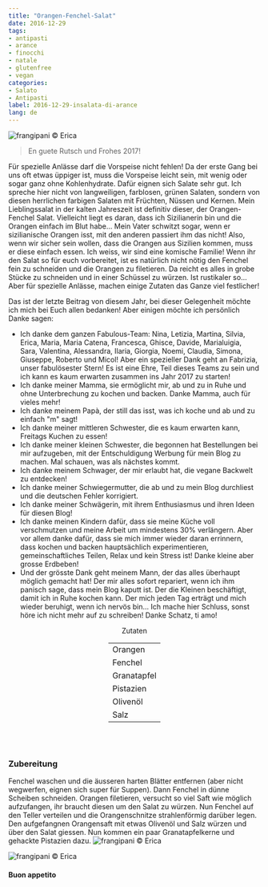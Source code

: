 ```yaml
---
title: "Orangen-Fenchel-Salat"
date: 2016-12-29
tags:
- antipasti
- arance
- finocchi
- natale
- glutenfree
- vegan
categories:
- Salato
- Antipasti
label: 2016-12-29-insalata-di-arance
lang: de
---
```

![](../2016-12-29-insalata-di-arance-e-finocchi/header.jpg "frangipani © Erica")

> En guete Rutsch und Frohes 2017!

Für spezielle Anlässe darf die Vorspeise nicht fehlen! Da der erste Gang bei uns oft etwas üppiger ist, muss die Vorspeise leicht sein, mit wenig oder sogar ganz ohne Kohlenhydrate. Dafür eignen sich Salate sehr gut. Ich spreche hier nicht von langweiligen, farblosen, grünen Salaten, sondern von diesen herrlichen farbigen Salaten mit Früchten, Nüssen und Kernen. Mein Lieblingssalat in der kalten Jahreszeit ist definitiv dieser, der Orangen-Fenchel Salat. Vielleicht liegt es daran, dass ich Sizilianerin bin und die Orangen einfach im Blut habe... Mein Vater schwitzt sogar, wenn er sizilianische Orangen isst, mit den anderen passiert ihm das nicht! Also, wenn wir sicher sein wollen, dass die Orangen aus Sizilien kommen, muss er diese einfach essen. Ich weiss, wir sind eine komische Familie! Wenn ihr den Salat so für euch vorbereitet, ist es natürlich nicht nötig den Fenchel fein zu schneiden und die Orangen zu filetieren. Da reicht es alles in grobe Stücke zu schneiden und in einer Schüssel zu würzen. Ist rustikaler so... Aber für spezielle Anlässe, machen einige Zutaten das Ganze viel festlicher!

Das ist der letzte Beitrag von diesem Jahr, bei dieser Gelegenheit möchte ich mich bei Euch allen bedanken! Aber einigen möchte ich persönlich Danke sagen:
- Ich danke dem ganzen Fabulous-Team: Nina, Letizia, Martina, Silvia, Erica, Maria, Maria Catena, Francesca, Ghisce, Davide, Marialuigia, Sara, Valentina, Alessandra, Ilaria, Giorgia, Noemi, Claudia, Simona, Giuseppe, Roberto und Micol! Aber ein spezieller Dank geht an Fabrizia, unser fabulösester Stern! Es ist eine Ehre, Teil dieses Teams zu sein und ich kann es kaum erwarten zusammen ins Jahr 2017 zu starten!
- Ich danke meiner Mamma, sie ermöglicht mir, ab und zu in Ruhe und ohne Unterbrechung zu kochen und backen. Danke Mamma, auch für vieles mehr!
- Ich danke meinem Papà, der still das isst, was ich koche und ab und zu einfach "m" sagt!
- Ich danke meiner mittleren Schwester, die es kaum erwarten kann, Freitags Kuchen zu essen!
- Ich danke meiner kleinen Schwester, die begonnen hat Bestellungen bei mir aufzugeben, mit der Entschuldigung Werbung für mein Blog zu machen. Mal schauen, was als nächstes kommt.
- Ich danke meinem Schwager, der mir erlaubt hat, die vegane Backwelt zu entdecken!
- Ich danke meiner Schwiegermutter, die ab und zu mein Blog durchliest und die deutschen Fehler korrigiert.
- Ich danke meiner Schwägerin, mit ihrem Enthusiasmus und ihren Ideen für diesen Blog!
- Ich danke meinen Kindern dafür, dass sie meine Küche voll verschmutzen und meine Arbeit um mindestens 30% verlängern. Aber vor allem danke dafür, dass sie mich immer wieder daran errinnern, dass kochen und backen hauptsächlich experimentieren, gemeinschaftliches Teilen, Relax und kein Stress ist! Danke kleine aber grosse Erdbeben!
- Und der grösste Dank geht meinem Mann, der das alles überhaupt möglich gemacht hat! Der mir alles sofort repariert, wenn ich ihm panisch sage, dass mein Blog kaputt ist. Der die Kleinen beschäftigt, damit ich in Ruhe kochen kann. Der mich jeden Tag erträgt und mich wieder beruhigt, wenn ich nervös bin... Ich mache hier Schluss, sonst höre ich nicht mehr auf zu schreiben! Danke Schatz, ti amo!

<div id="wrapper" style="text-align: center">
  <div id="yourdiv" style="display: inline-block;">
    <div class="ingredients">
      <div class="ingredients-title">Zutaten</div>
      <table>
        <tbody>
          <tr>
            <td>Orangen</td>
          </tr>
          <tr>
            <td>Fenchel</td>
          </tr>
          <tr>
            <td>Granatapfel</td>
          </tr>
          <tr>
            <td>Pistazien</td>
          </tr>
          <tr>
            <td>Olivenöl</td>
          </tr>
          <tr>
            <td>Salz</td>
          </tr>
        </tbody>
      </table>
      <br></br>
    </div>
  </div>
</div>


<h3>
  <font color="grey">
    <i class="fa fa-cogs"></i>
  </font> Zubereitung
</h3>

Fenchel waschen und die äusseren harten Blätter entfernen (aber nicht wegwerfen, eignen sich super für Suppen). Dann Fenchel in dünne Scheiben schneiden. Orangen filetieren, versucht so viel Saft wie möglich aufzufangen, ihr braucht diesen um den Salat zu würzen. Nun Fenchel auf den Teller verteilen und die Orangenschnitze strahlenförmig darüber legen. Den aufgefangnen Orangensaft mit etwas Olivenöl und Salz würzen und über den Salat giessen. Nun kommen ein paar Granatapfelkerne und gehackte Pistazien dazu.
![](../2016-12-29-insalata-di-arance-e-finocchi/risultato1.jpg "frangipani © Erica")

![](../2016-12-29-insalata-di-arance-e-finocchi/risultato2.jpg "frangipani © Erica")

<h4>Buon appetito
  <font color="red">
    <i class="fa fa-smile-o"></i>
  </font>
</h4>
